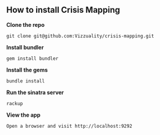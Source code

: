 ## How to install Crisis Mapping

**Clone the repo**

    git clone git@github.com:Vizzuality/crisis-mapping.git

**Install bundler**

    gem install bundler

**Install the gems**

    bundle install

**Run the sinatra server**

    rackup

**View the app**

    Open a browser and visit http://localhost:9292
